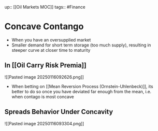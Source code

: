 up:: [[Oil Markets MOC]]
tags:: #Finance 
# Concave Contango
- When you have an oversupplied market
- Smaller demand for short term storage (too much supply), resulting in steeper curve at closer time to maturity
## In [[Oil Carry Risk Premia]]
![[Pasted image 20250116092626.png]]
- When betting on [[Mean Reversion Process (Ornstein-Uhlenbeck)]], its better to do so once you have deviated far enough from the mean, i.e. when contago is most concave

## Spreads Behavior Under Concavity
![[Pasted image 20250116093304.png]]
